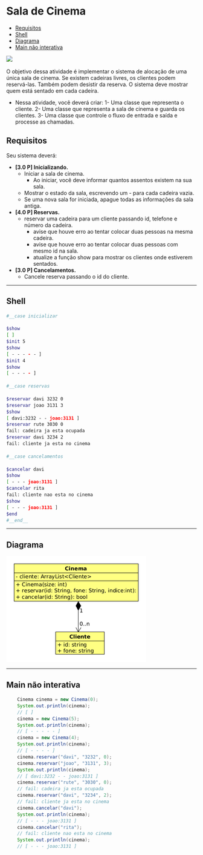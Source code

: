 # Sala de Cinema
<!--TOC_BEGIN-->
- [Requisitos](#requisitos)
- [Shell](#shell)
- [Diagrama](#diagrama)
- [Main não interativa](#main-não-interativa)

<!--TOC_END-->
![](figura.jpg)

O objetivo dessa atividade é implementar o sistema de alocação de uma única sala de cinema. Se existem cadeiras livres, os clientes podem reservá-las. Também podem desistir da reserva. O sistema deve mostrar quem está sentado em cada cadeira.

- Nessa atividade, você deverá criar:
1- Uma classe que representa o cliente.
2- Uma classe que representa a sala de cinema e guarda os clientes.
3- Uma classe que controle o fluxo de entrada e saída e processe as chamadas.

## Requisitos
Seu sistema deverá:

- **[3.0 P] Inicializando.** 
    - Iniciar a sala de cinema. 
        - Ao iniciar, você deve informar quantos assentos existem na sua sala.
    - Mostrar o estado da sala, escrevendo um - para cada cadeira vazia.
    - Se uma nova sala for iniciada, apague todas as informações da sala antiga.
- **[4.0 P] Reservas.** 
    - reservar uma cadeira para um cliente passando id, telefone e número da cadeira.
        - avise que houve erro ao tentar colocar duas pessoas na mesma cadeira.
        - avise que houve erro ao tentar colocar duas pessoas com mesmo id na sala.
        - atualize a função show para mostrar os clientes onde estiverem sentados.
- **[3.0 P] Cancelamentos.** 
    - Cancele reserva passando o id do cliente.

***

## Shell

```bash
#__case inicializar

$show
[ ]
$init 5
$show
[ - - - - - ]
$init 4
$show
[ - - - - ]

#__case reservas

$reservar davi 3232 0
$reservar joao 3131 3
$show
[ davi:3232 - - joao:3131 ]
$reservar rute 3030 0
fail: cadeira ja esta ocupada
$reservar davi 3234 2
fail: cliente ja esta no cinema

#__case cancelamentos

$cancelar davi
$show
[ - - - joao:3131 ]
$cancelar rita
fail: cliente nao esta no cinema
$show
[ - - - joao:3131 ]
$end
#__end__
```
***
## Diagrama
![](diagrama.png)

***
## Main não interativa

```java
    Cinema cinema = new Cinema(0);
    System.out.println(cinema);
    // [ ]
    cinema = new Cinema(5);
    System.out.println(cinema);
    // [ - - - - - ]
    cinema = new Cinema(4);
    System.out.println(cinema);
    // [ - - - - ]
    cinema.reservar("davi", "3232", 0);
    cinema.reservar("joao", "3131", 3);
    System.out.println(cinema);
    // [ davi:3232 - - joao:3131 ]
    cinema.reservar("rute", "3030", 0);
    // fail: cadeira ja esta ocupada
    cinema.reservar("davi", "3234", 2);
    // fail: cliente ja esta no cinema
    cinema.cancelar("davi");
    System.out.println(cinema);
    // [ - - - joao:3131 ]
    cinema.cancelar("rita");
    // fail: cliente nao esta no cinema
    System.out.println(cinema);
    // [ - - - joao:3131 ]
```















